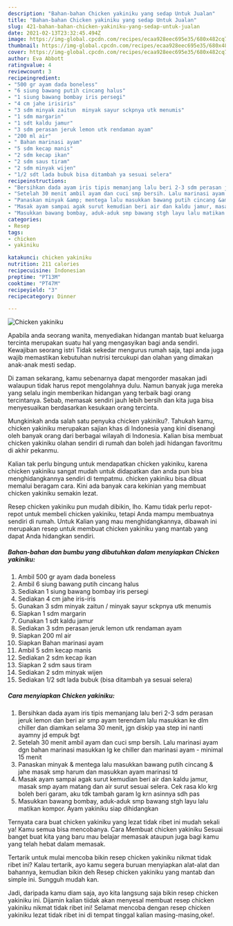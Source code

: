```yaml
---
description: "Bahan-bahan Chicken yakiniku yang sedap Untuk Jualan"
title: "Bahan-bahan Chicken yakiniku yang sedap Untuk Jualan"
slug: 421-bahan-bahan-chicken-yakiniku-yang-sedap-untuk-jualan
date: 2021-02-13T23:32:45.494Z
image: https://img-global.cpcdn.com/recipes/ecaa928eec695e35/680x482cq70/chicken-yakiniku-foto-resep-utama.jpg
thumbnail: https://img-global.cpcdn.com/recipes/ecaa928eec695e35/680x482cq70/chicken-yakiniku-foto-resep-utama.jpg
cover: https://img-global.cpcdn.com/recipes/ecaa928eec695e35/680x482cq70/chicken-yakiniku-foto-resep-utama.jpg
author: Eva Abbott
ratingvalue: 4
reviewcount: 3
recipeingredient:
- "500 gr ayam dada boneless"
- "6 siung bawang putih cincang halus"
- "1 siung bawang bombay iris persegi"
- "4 cm jahe irisiris"
- "3 sdm minyak zaitun  minyak sayur sckpnya utk menumis"
- "1 sdm margarin"
- "1 sdt kaldu jamur"
- "3 sdm perasan jeruk lemon utk rendaman ayam"
- "200 ml air"
- " Bahan marinasi ayam"
- "5 sdm kecap manis"
- "2 sdm kecap ikan"
- "2 sdm saus tiram"
- "2 sdm minyak wijen"
- "1/2 sdt lada bubuk bisa ditambah ya sesuai selera"
recipeinstructions:
- "Bersihkan dada ayam iris tipis memanjang lalu beri 2-3 sdm perasan jeruk lemon dan beri air smp ayam terendam lalu masukkan ke dlm chiller dan diamkan selama 30 menit, jgn diskip yaa step ini nanti ayamny jd empuk bgt"
- "Setelah 30 menit ambil ayam dan cuci smp bersih. Lalu marinasi ayam dgn bahan marinasi masukkan lg ke chiller dan marinasi ayam  minimal 15 menit"
- "Panaskan minyak &amp; mentega lalu masukkan bawang putih cincang &amp; jahe masak smp harum dan masukkan ayam marinasi td"
- "Masak ayam sampai agak surut kemudian beri air dan kaldu jamur, masak smp ayam matang dan air surut sesuai selera. Cek rasa klo krg boleh beri garam, aku tdk tambah garam lg krn asinnya sdh pas"
- "Masukkan bawang bombay, aduk-aduk smp bawang stgh layu lalu matikan kompor. Ayam yakiniku siap dihidangkan"
categories:
- Resep
tags:
- chicken
- yakiniku

katakunci: chicken yakiniku 
nutrition: 211 calories
recipecuisine: Indonesian
preptime: "PT13M"
cooktime: "PT47M"
recipeyield: "3"
recipecategory: Dinner

---
```



![Chicken yakiniku](https://img-global.cpcdn.com/recipes/ecaa928eec695e35/680x482cq70/chicken-yakiniku-foto-resep-utama.jpg)

Apabila anda seorang wanita, menyediakan hidangan mantab buat keluarga tercinta merupakan suatu hal yang mengasyikan bagi anda sendiri. Kewajiban seorang istri Tidak sekedar mengurus rumah saja, tapi anda juga wajib memastikan kebutuhan nutrisi tercukupi dan olahan yang dimakan anak-anak mesti sedap.

Di zaman  sekarang, kamu sebenarnya dapat mengorder masakan jadi walaupun tidak harus repot mengolahnya dulu. Namun banyak juga mereka yang selalu ingin memberikan hidangan yang terbaik bagi orang tercintanya. Sebab, memasak sendiri jauh lebih bersih dan kita juga bisa menyesuaikan berdasarkan kesukaan orang tercinta. 



Mungkinkah anda salah satu penyuka chicken yakiniku?. Tahukah kamu, chicken yakiniku merupakan sajian khas di Indonesia yang kini disenangi oleh banyak orang dari berbagai wilayah di Indonesia. Kalian bisa membuat chicken yakiniku olahan sendiri di rumah dan boleh jadi hidangan favoritmu di akhir pekanmu.

Kalian tak perlu bingung untuk mendapatkan chicken yakiniku, karena chicken yakiniku sangat mudah untuk didapatkan dan anda pun bisa menghidangkannya sendiri di tempatmu. chicken yakiniku bisa dibuat memalui beragam cara. Kini ada banyak cara kekinian yang membuat chicken yakiniku semakin lezat.

Resep chicken yakiniku pun mudah dibikin, lho. Kamu tidak perlu repot-repot untuk membeli chicken yakiniku, tetapi Anda mampu membuatnya sendiri di rumah. Untuk Kalian yang mau menghidangkannya, dibawah ini merupakan resep untuk membuat chicken yakiniku yang mantab yang dapat Anda hidangkan sendiri.

<!--inarticleads1-->

##### Bahan-bahan dan bumbu yang dibutuhkan dalam menyiapkan Chicken yakiniku:

1. Ambil 500 gr ayam dada boneless
1. Ambil 6 siung bawang putih cincang halus
1. Sediakan 1 siung bawang bombay iris persegi
1. Sediakan 4 cm jahe iris-iris
1. Gunakan 3 sdm minyak zaitun / minyak sayur sckpnya utk menumis
1. Siapkan 1 sdm margarin
1. Gunakan 1 sdt kaldu jamur
1. Sediakan 3 sdm perasan jeruk lemon utk rendaman ayam
1. Siapkan 200 ml air
1. Siapkan  Bahan marinasi ayam
1. Ambil 5 sdm kecap manis
1. Sediakan 2 sdm kecap ikan
1. Siapkan 2 sdm saus tiram
1. Sediakan 2 sdm minyak wijen
1. Sediakan 1/2 sdt lada bubuk (bisa ditambah ya sesuai selera)




<!--inarticleads2-->

##### Cara menyiapkan Chicken yakiniku:

1. Bersihkan dada ayam iris tipis memanjang lalu beri 2-3 sdm perasan jeruk lemon dan beri air smp ayam terendam lalu masukkan ke dlm chiller dan diamkan selama 30 menit, jgn diskip yaa step ini nanti ayamny jd empuk bgt
1. Setelah 30 menit ambil ayam dan cuci smp bersih. Lalu marinasi ayam dgn bahan marinasi masukkan lg ke chiller dan marinasi ayam  - minimal 15 menit
1. Panaskan minyak &amp; mentega lalu masukkan bawang putih cincang &amp; jahe masak smp harum dan masukkan ayam marinasi td
1. Masak ayam sampai agak surut kemudian beri air dan kaldu jamur, masak smp ayam matang dan air surut sesuai selera. Cek rasa klo krg boleh beri garam, aku tdk tambah garam lg krn asinnya sdh pas
1. Masukkan bawang bombay, aduk-aduk smp bawang stgh layu lalu matikan kompor. Ayam yakiniku siap dihidangkan




Ternyata cara buat chicken yakiniku yang lezat tidak ribet ini mudah sekali ya! Kamu semua bisa mencobanya. Cara Membuat chicken yakiniku Sesuai banget buat kita yang baru mau belajar memasak ataupun juga bagi kamu yang telah hebat dalam memasak.

Tertarik untuk mulai mencoba bikin resep chicken yakiniku nikmat tidak ribet ini? Kalau tertarik, ayo kamu segera buruan menyiapkan alat-alat dan bahannya, kemudian bikin deh Resep chicken yakiniku yang mantab dan simple ini. Sungguh mudah kan. 

Jadi, daripada kamu diam saja, ayo kita langsung saja bikin resep chicken yakiniku ini. Dijamin kalian tiidak akan menyesal membuat resep chicken yakiniku nikmat tidak ribet ini! Selamat mencoba dengan resep chicken yakiniku lezat tidak ribet ini di tempat tinggal kalian masing-masing,oke!.

